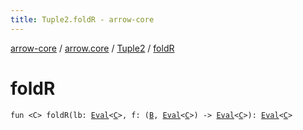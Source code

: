 ```yaml
---
title: Tuple2.foldR - arrow-core
---
```


[arrow-core](../../index.html) / [arrow.core](../index.html) / [Tuple2](index.html) / [foldR](./fold-r.html)

# foldR

`fun <C> foldR(lb: `[`Eval`](../-eval/index.html)`<`[`C`](fold-r.html#C)`>, f: (`[`B`](index.html#B)`, `[`Eval`](../-eval/index.html)`<`[`C`](fold-r.html#C)`>) -> `[`Eval`](../-eval/index.html)`<`[`C`](fold-r.html#C)`>): `[`Eval`](../-eval/index.html)`<`[`C`](fold-r.html#C)`>`